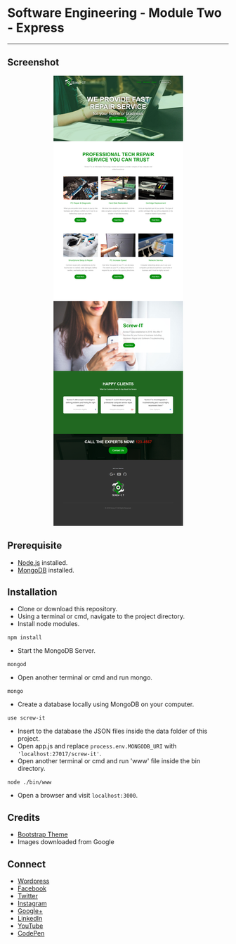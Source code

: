 # Software Engineering - Module Two - Express
---

## Screenshot
<p align="center">
  <img src="https://raw.githubusercontent.com/jovanidash21/coen3463-m2t6/master/screenshot.png">
</p>

## Prerequisite
* [Node.js](https://nodejs.org/en/) installed.
* [MongoDB](https://www.mongodb.com/) installed.

## Installation
* Clone or download this repository.
* Using a terminal or cmd, navigate to the project directory.
* Install node modules.
```
npm install
```
* Start the MongoDB Server.
```
mongod
``` 
* Open another terminal or cmd and run mongo.
```
mongo
``` 
* Create a database locally using MongoDB on your computer.
```
use screw-it
``` 
* Insert to the database the JSON files inside the data folder of this project.
* Open app.js and replace ```process.env.MONGODB_URI``` with ```'localhost:27017/screw-it'```.
* Open another terminal or cmd and run 'www' file inside the bin directory.
```
node ./bin/www
```
* Open a browser and visit ```localhost:3000```.

## Credits
- [Bootstrap Theme](https://freehtml5.co/preview/?item=bold-free-website-template-using-bootstrap)
- Images downloaded from Google

## Connect
- [Wordpress](https://jovaniwarguez.wordpress.com/)
- [Facebook](https://facebook.com/jovani.cadornawarguez)
- [Twitter](https://twitter.com/jovanidash21)
- [Instagram](https://www.instagram.com/jovanidash21/)
- [Google+](https://plus.google.com/u/0/104385173780051504413)
- [LinkedIn](https://www.linkedin.com/in/jovani-warguez-827a8a11b?trk=nav_responsive_tab_profile_pic)
- [YouTube](https://www.youtube.com/channel/UCNiVxhbJ6Ku9keIjkQX3RRQ)
- [CodePen](http://codepen.io/jovanidash21/)
